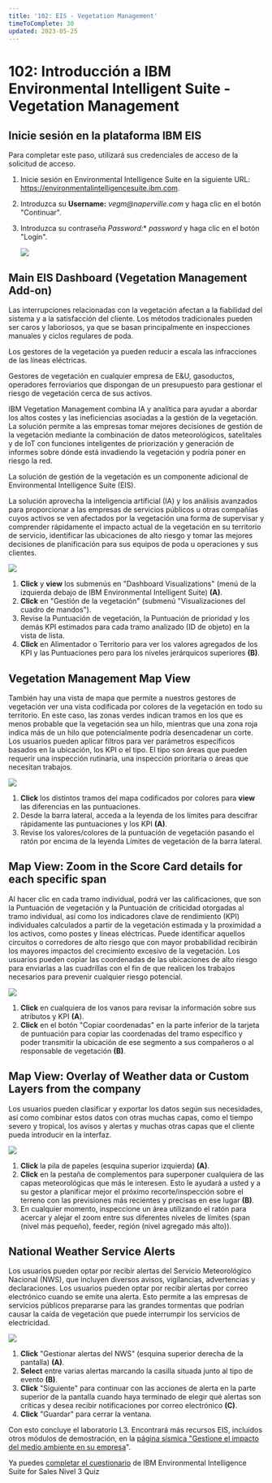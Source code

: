 ```yaml
---
title: '102: EIS - Vegetation Management'
timeToComplete: 30
updated: 2023-05-25
---
```

# 102: Introducción a IBM Environmental Intelligent Suite - Vegetation Management

## Inicie sesión en la plataforma IBM EIS

Para completar este paso, utilizará sus credenciales de acceso de la solicitud de acceso.

1.  Inicie sesión en Environmental Intelligence Suite en la siguiente URL: https://environmentalintelligencesuite.ibm.com.

2.  Introduzca su **Username:** _vegm@naperville.com_  y haga clic en el botón "Continuar".

3.  Introduzca su contraseña *Password:** _password_ y haga clic en el botón "Login".

    ![](./images/102/login.png)

## Main EIS Dashboard (Vegetation Management Add-on)

Las interrupciones relacionadas con la vegetación afectan a la fiabilidad del sistema y a la satisfacción del cliente. Los métodos tradicionales pueden ser caros y laboriosos, ya que se basan principalmente en inspecciones manuales y ciclos regulares de poda.

Los gestores de la vegetación ya pueden reducir a escala las infracciones de las líneas eléctricas.

Gestores de vegetación en cualquier empresa de E\&U, gasoductos, operadores ferroviarios que dispongan de un presupuesto para gestionar el riesgo de vegetación cerca de sus activos.

IBM Vegetation Management combina IA y analítica para ayudar a abordar los altos costes y las ineficiencias asociadas a la gestión de la vegetación. La solución permite a las empresas tomar mejores decisiones de gestión de la vegetación mediante la combinación de datos meteorológicos, satelitales y de IoT con funciones inteligentes de priorización y generación de informes sobre dónde está invadiendo la vegetación y podría poner en riesgo la red.

La solución de gestión de la vegetación es un componente adicional de Environmental Intelligence Suite (EIS).

La solución aprovecha la inteligencia artificial (IA) y los análisis avanzados para proporcionar a las empresas de servicios públicos u otras compañías cuyos activos se ven afectados por la vegetación una forma de supervisar y comprender rápidamente el impacto actual de la vegetación en su territorio de servicio, identificar las ubicaciones de alto riesgo y tomar las mejores decisiones de planificación para sus equipos de poda u operaciones y sus clientes.

<QuizAlert text="Material del concurso: preste atención a las opciones disponibles"/>

![](./images/102/veg-summary.png)

1.  **Click** y **view** los submenús en "Dashboard Visualizations" (menú de la izquierda debajo de IBM Environmental Intelligent Suite) **(A)**.
2.  **Click** en "Gestión de la vegetación" (submenú "Visualizaciones del cuadro de mandos").
3.  Revise la Puntuación de vegetación, la Puntuación de prioridad y los demás KPI estimados para cada tramo analizado (ID de objeto) en la vista de lista.
4.  **Click** en Alimentador o Territorio para ver los valores agregados de los KPI y las Puntuaciones pero para los niveles jerárquicos superiores **(B)**.

## Vegetation Management Map View

También hay una vista de mapa que permite a nuestros gestores de vegetación ver una vista codificada por colores de la vegetación en todo su territorio. En este caso, las zonas verdes indican tramos en los que es menos probable que la vegetación sea un hilo, mientras que una zona roja indica más de un hilo que potencialmente podría desencadenar un corte. Los usuarios pueden aplicar filtros para ver parámetros específicos basados en la ubicación, los KPI o el tipo. El tipo son áreas que pueden requerir una inspección rutinaria, una inspección prioritaria o áreas que necesitan trabajos.

![](./images/102/veg-map.png)

1.  **Click** los distintos tramos del mapa codificados por colores para **view** las diferencias en las puntuaciones.
2.  Desde la barra lateral, acceda a la leyenda de los límites para descifrar rápidamente las puntuaciones y los KPI **(A)**.
3.  Revise los valores/colores de la puntuación de vegetación pasando el ratón por encima de la leyenda Límites de vegetación de la barra lateral.

## Map View: Zoom in the Score Card details for each specific span

Al hacer clic en cada tramo individual, podrá ver las calificaciones, que son la Puntuación de vegetación y la Puntuación de criticidad otorgadas al tramo individual, así como los indicadores clave de rendimiento (KPI) individuales calculados a partir de la vegetación estimada y la proximidad a los activos, como postes y líneas eléctricas. Puede identificar aquellos circuitos o corredores de alto riesgo que con mayor probabilidad recibirán los mayores impactos del crecimiento excesivo de la vegetación. Los usuarios pueden copiar las coordenadas de las ubicaciones de alto riesgo para enviarlas a las cuadrillas con el fin de que realicen los trabajos necesarios para prevenir cualquier riesgo potencial.

![](./images/102/veg-mapview.png)

1.  **Click** en cualquiera de los vanos para revisar la información sobre sus atributos y KPI **(A**).
2.  **Click** en el botón "Copiar coordenadas" en la parte inferior de la tarjeta de puntuación para copiar las coordenadas del tramo específico y poder transmitir la ubicación de ese segmento a sus compañeros o al responsable de vegetación **(B)**.

## Map View: Overlay of Weather data or Custom Layers from the company

Los usuarios pueden clasificar y exportar los datos según sus necesidades, así como combinar estos datos con otras muchas capas, como el tiempo severo y tropical, los avisos y alertas y muchas otras capas que el cliente pueda introducir en la interfaz.

![](./images/102/veg-mapviewoverlay.png)

1.  **Click** la pila de papeles (esquina superior izquierda) **(A)**.
2.  **Click** en la pestaña de complementos para superponer cualquiera de las capas meteorológicas que más le interesen. Esto le ayudará a usted y a su gestor a planificar mejor el próximo recorte/inspección sobre el terreno con las previsiones más recientes y precisas en ese lugar **(B)**.
3.  En cualquier momento, inspeccione un área utilizando el ratón para acercar y alejar el zoom entre sus diferentes niveles de límites (span (nivel más pequeño), feeder, región (nivel agregado más alto)).

## National Weather Service Alerts

Los usuarios pueden optar por recibir alertas del Servicio Meteorológico Nacional (NWS), que incluyen diversos avisos, vigilancias, advertencias y declaraciones. Los usuarios pueden optar por recibir alertas por correo electrónico cuando se emite una alerta. Esto permite a las empresas de servicios públicos prepararse para las grandes tormentas que podrían causar la caída de vegetación que puede interrumpir los servicios de electricidad.

<QuizAlert text="Material del concurso: presta atención a todos los eventos y a la gravedad"/>

![](./images/102/veg-alert.png)

1.  **Click** "Gestionar alertas del NWS" (esquina superior derecha de la pantalla) **(A)**.
2.  **Select** entre varias alertas marcando la casilla situada junto al tipo de evento **(B)**.
3.  **Click** "Siguiente" para continuar con las acciones de alerta en la parte superior de la pantalla cuando haya terminado de elegir qué alertas son críticas y desea recibir notificaciones por correo electrónico **(C)**.
4.  **Click** "Guardar" para cerrar la ventana.

Con esto concluye el laboratorio L3. Encontrará más recursos EIS, incluidos otros módulos de demostración, en la [página sísmica "Gestione el impacto del medio ambiente en su empresa](https://ibm.seismic.com/Link/Content/DCQMFdmRcMDTqG9Q9733FW94Fc4V)".

Ya puedes [completar el cuestionario](https://learn.ibm.com/course/view.php?id=12079) de IBM Environmental Intelligence Suite for Sales Nivel 3 Quiz
